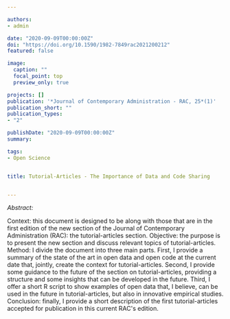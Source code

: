 ```yaml
---

authors:
- admin

date: "2020-09-09T00:00:00Z"
doi: "https://doi.org/10.1590/1982-7849rac2021200212"
featured: false

image: 
  caption: ""
  focal_point: top
  preview_only: true

projects: []
publication: '*Journal of Contemporary Administration - RAC, 25*(1)'
publication_short: ""
publication_types:
- "2"

publishDate: "2020-09-09T00:00:00Z"
summary: 

tags:
- Open Science


title: Tutorial-Articles - The Importance of Data and Code Sharing


---
```



*Abstract:*

Context: this document is designed to be along with those that are in the first edition of the new section of the Journal of Contemporary Administration (RAC): the tutorial-articles section. Objective: the purpose is to present the new section and discuss relevant topics of tutorial-articles. Method: I divide the document into three main parts. First, I provide a summary of the state of the art in open data and open code at the current date that, jointly, create the context for tutorial-articles. Second, I provide some guidance to the future of the section on tutorial-articles, providing a structure and some insights that can be developed in the future. Third, I offer a short R script to show examples of open data that, I believe, can be used in the future in tutorial-articles, but also in innovative empirical studies. Conclusion: finally, I provide a short description of the first tutorial-articles accepted for publication in this current RAC's edition.
